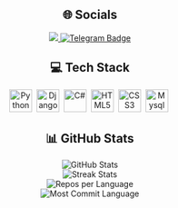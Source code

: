<!-- 🌐 Socials -->
<h2 align="center">🌐 Socials</h2>
<p align="center">
   <a href="https://www.instagram.com/bozhidar00_/?hl=ru" target="_blank">
     <img src="https://img.shields.io/badge/Instagram-E4405F?style=for-the-badge&logo=instagram&logoColor=white"/>
   </a>
   <a href="https://t.me/whydecember" target="_blank">
     <img src="https://img.shields.io/badge/Telegram-blue?style=for-the-badge&logo=telegram&logoColor=white" alt="Telegram Badge"/>
   </a>
</p>

<!-- 💻 Tech Stack -->
<h2 align="center">💻 Tech Stack</h2>
<div align="center">
   <img src="https://img.shields.io/badge/python-3670A0?style=for-the-badge&logo=python&logoColor=ffdd54" height="40" alt="Python" title="Python"/>&nbsp;
   <img src="https://img.shields.io/badge/Django-092E20?style=for-the-badge&logo=django&logoColor=green" height="40" alt="Django" title="Django"/>&nbsp;
   <img src="https://img.shields.io/badge/C%23-239120?style=flat&logo=unity&logoColor=white" height="40" alt="C#" title="C#"/>&nbsp;
   <img src="https://img.shields.io/badge/HTML5-E34F26?logo=html5&logoColor=white&style=for-the-badge" height="40" alt="HTML5" title="HTML5"/>&nbsp;
   <img src="https://img.shields.io/badge/CSS3-1572B6?logo=css3&logoColor=white&style=for-the-badge" height="40" alt="CSS3" title="CSS3"/>&nbsp;
   <img src="https://img.shields.io/badge/-MySQL-4479A1?style=flat-square&logo=mysql&labelColor=4479A1&logoColor=FFF" height="40" alt="Mysql" title="Mysql"/>&nbsp;
   
</div>

<!-- 📊 GitHub Stats -->
<h2 align="center">📊 GitHub Stats</h2>
<p align="center">
   <img src="https://github-readme-stats.vercel.app/api?username=December00&theme=dark&hide_border=false&include_all_commits=false&count_private=false" alt="GitHub Stats"/><br/>
   <img src="https://github-readme-streak-stats.herokuapp.com/?user=December00&theme=dark&hide_border=false" alt="Streak Stats"/><br/>
   <img src="https://github-profile-summary-cards.vercel.app/api/cards/repos-per-language?username=December00&theme=dark" alt="Repos per Language"/><br/>
   <img src="https://github-profile-summary-cards.vercel.app/api/cards/most-commit-language?username=December00&theme=dark" alt="Most Commit Language"/>
</p>

